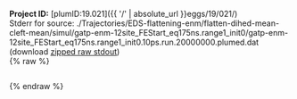 **Project ID:** [plumID:19.021]({{ '/' | absolute_url }}eggs/19/021/)  
Stderr for source:  ./Trajectories/EDS-flattening-enm/flatten-dihed-mean-cleft-mean/simul/gatp-enm-12site_FEStart_eq175ns.range1_init0/gatp-enm-12site_FEStart_eq175ns.range1_init0.10ps.run.20000000.plumed.dat   
(download [zipped raw stdout](gatp-enm-12site_FEStart_eq175ns.range1_init0.10ps.run.20000000.plumed.dat.plumed.stdout.txt.zip))  
{% raw %}
<pre>
</pre>
{% endraw %}
